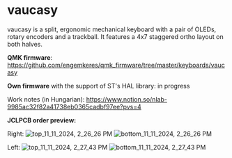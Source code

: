 # vaucasy
vaucasy is a split, ergonomic mechanical keyboard with a pair of OLEDs, rotary encoders and a trackball. It features a 4x7 staggered ortho layout on both halves.

**QMK firmware**: https://github.com/engemkeres/qmk_firmware/tree/master/keyboards/vaucasy

**Own firmware** with the support of ST's HAL library: in progress

Work notes (in Hungarian): https://www.notion.so/nlab-9985ac32f82a41738eb0365cadbf97ee?pvs=4

**JCLPCB order preview:**

Right:
![top_11_11_2024, 2_26_26 PM](https://github.com/user-attachments/assets/0aa5b8d3-0043-4430-8b81-79b0a3e12a67)
![bottom_11_11_2024, 2_26_26 PM](https://github.com/user-attachments/assets/9c443553-1f1d-407c-8abd-e2f12608ac36)

Left:
![top_11_11_2024, 2_27_43 PM](https://github.com/user-attachments/assets/da3a6ef6-5563-4265-84ec-13531e384e9c)
![bottom_11_11_2024, 2_27_43 PM](https://github.com/user-attachments/assets/f3a5a4a8-a16b-4ffe-a0b5-1e58fdcbf2f4)

